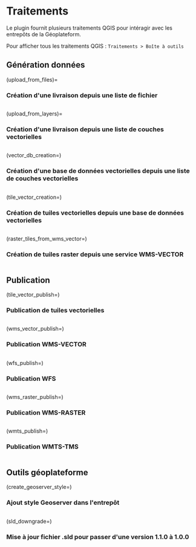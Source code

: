 # Traitements

Le plugin fournit plusieurs traitements QGIS pour intéragir avec les entrepôts de la Géoplateform.

Pour afficher tous les traitements QGIS : `Traitements > Boîte à outils`

## Génération données

(upload_from_files)=

### Création d'une livraison depuis une liste de fichier

```{include} ../../geoplateforme/resources/help/upload_from_files.md
```

(upload_from_layers)=

### Création d'une livraison depuis une liste de couches vectorielles

```{include} ../../geoplateforme/resources/help/upload_from_layers.md
```

(vector_db_creation=)

### Création d'une base de données vectorielles depuis une liste de couches vectorielles

```{include} ../../geoplateforme/resources/help/vector_db_creation.md
```

(tile_vector_creation=)

### Création de tuiles vectorielles depuis une base de données vectorielles

```{include} ../../geoplateforme/resources/help/tile_creation.md
```

(raster_tiles_from_wms_vector=)

### Création de tuiles raster depuis une service WMS-VECTOR

```{include} ../../geoplateforme/resources/help/raster_tiles_from_wms_vector.md
```

## Publication

(tile_vector_publish=)

### Publication de tuiles vectorielles

```{include} ../../geoplateforme/resources/help/vector_tile_publish.md
```

(wms_vector_publish=)

### Publication WMS-VECTOR

```{include} ../../geoplateforme/resources/help/wms_publish.md
```

(wfs_publish=)

### Publication WFS

```{include} ../../geoplateforme/resources/help/wfs_publish.md
```

(wms_raster_publish=)

### Publication WMS-RASTER

```{include} ../../geoplateforme/resources/help/wms_raster_publish.md
```

(wmts_publish=)

### Publication WMTS-TMS

```{include} ../../geoplateforme/resources/help/wmts_publish.md
```

## Outils géoplateforme

(create_geoserver_style=)

### Ajout style Geoserver dans l'entrepôt

```{include} ../../geoplateforme/resources/help/create_geoserver_style.md
```

(sld_downgrade=)

### Mise à jour fichier .sld pour passer d'une version 1.1.0 à 1.0.0

```{include} ../../geoplateforme/resources/help/sld_downgrade.md
```
